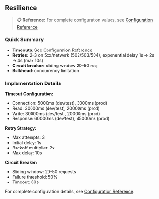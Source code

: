 ## Resilience

> **📋 Reference:** For complete configuration values, see [Configuration Reference](../runtime/configuration-reference.md)

### Quick Summary

- **Timeouts:** See [Configuration Reference](../runtime/configuration-reference.md#timeout-configuration)
- **Retries:** 2–3 on 5xx/network (502/503/504), exponential delay 1s → 2s → 4s (max 10s)
- **Circuit breaker:** sliding window 20–50 req
- **Bulkhead:** concurrency limitation

### Implementation Details

**Timeout Configuration:**
- Connection: 5000ms (dev/test), 3000ms (prod)
- Read: 30000ms (dev/test), 20000ms (prod)
- Write: 30000ms (dev/test), 20000ms (prod)
- Response: 60000ms (dev/test), 45000ms (prod)

**Retry Strategy:**
- Max attempts: 3
- Initial delay: 1s
- Backoff multiplier: 2x
- Max delay: 10s

**Circuit Breaker:**
- Sliding window: 20-50 requests
- Failure threshold: 50%
- Timeout: 60s

For complete configuration details, see [Configuration Reference](../runtime/configuration-reference.md).


